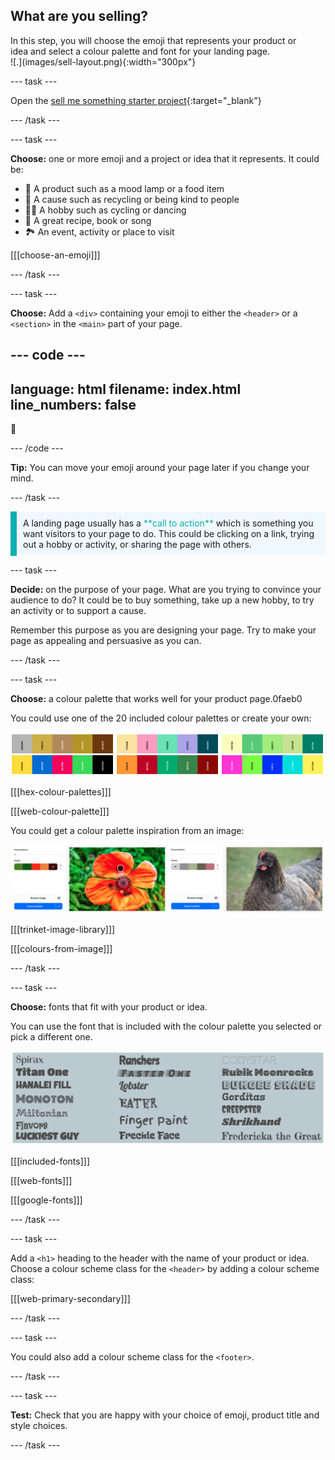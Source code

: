 ## What are you selling?

<div style="display: flex; flex-wrap: wrap">
<div style="flex-basis: 200px; flex-grow: 1; margin-right: 15px;">
In this step, you will choose the emoji that represents your product or idea and select a colour palette and font for your landing page. 
</div>
<div>
![.](images/sell-layout.png){:width="300px"}
</div>
</div>

--- task ---

Open the [sell me something starter project](https://trinket.io/html/62459839ac){:target="_blank"}

--- /task ---

--- task ---

**Choose:** one or more emoji and a project or idea that it represents. It could be:
+ 🔬 A product such as a mood lamp or a food item
+ 💝 A cause such as recycling or being kind to people
+ 💃🏿 A hobby such as cycling or dancing
+ 🍰 A great recipe, book or song
+ 🏞️ An event, activity or place to visit

[[[choose-an-emoji]]]

--- /task ---

--- task ---

**Choose:** Add a `<div>` containing your emoji to either the `<header>` or a `<section>` in the `<main>` part of your page. 

--- code ---
---
language: html
filename: index.html
line_numbers: false
---

<div class="hugefont"> 
🦋
</div>

--- /code ---

**Tip:** You can move your emoji around your page later if you change your mind. 

--- /task ---

<p style="border-left: solid; border-width:10px; border-color: #0faeb0; background-color: aliceblue; padding: 10px;">
A landing page usually has a <span style="color: #0faeb0">**call to action**</span> which is something you want visitors to your page to do. This could be clicking on a link, trying out a hobby or activity, or sharing the page with others.  
</p>

--- task ---

**Decide:** on the purpose of your page. What are you trying to convince your audience to do? It could be to buy something, take up a new hobby, to try an activity or to support a cause. 

Remember this purpose as you are designing your page. Try to make your page as appealing and persuasive as you can.

--- /task ---

--- task ---

**Choose:** a colour palette that works well for your product page.0faeb0

You could use one of the 20 included colour palettes or create your own: 

![A strip of six colour palettes that are some of the 20 included in the starter project.](images/palette-examples.png)

[[[hex-colour-palettes]]]

[[[web-colour-palette]]]

You could get a colour palette inspiration from an image:

![Two examples of images and their matching colour palettes.](images/image-palette.png)

[[[trinket-image-library]]] 

[[[colours-from-image]]]

--- /task ---

--- task ---

**Choose:** fonts that fit with your product or idea. 

You can use the font that is included with the colour palette you selected or pick a different one. 

![An image showing all of the fonts available in the starter project. Each font title is written using the font style.](images/font-examples.png)

[[[included-fonts]]]

[[[web-fonts]]]

[[[google-fonts]]]

--- /task ---

--- task ---

Add a `<h1>` heading to the header with the name of your product or idea. Choose a colour scheme class for the `<header>` by adding a colour scheme class:

[[[web-primary-secondary]]]

--- /task ---

--- task ---

You could also add a colour scheme class for the `<footer>`.

--- /task ---

--- task ---

**Test:** Check that you are happy with your choice of emoji, product title and style choices. 

--- /task ---

